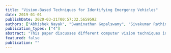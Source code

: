 ```yaml
---
title: "Vision-Based Techniques for Identifying Emergency Vehicles"
date: 2019-01-01
publishDate: 2020-03-21T00:57:32.565959Z
authors: ["Abhishek Nayak", "Swaminathan Gopalswamy", "Sivakumar Rathinam"]
publication_types: ["4"]
abstract: "This paper discusses different computer vision techniques investigated by the authors for identifying Emergency Vehicles (EV). Two independent EV identification frameworks were investigated: (1) A one-stage framework where an object detection algorithm is trained on a custom dataset to detect EVs, (2) A two-stage framework where an object classification algorithm is implemented in series with an object detection pipeline to classify vehicles into EVs and non-EVs. A comparative study is conducted for different multi-spectral feature vectors of the image, against several classification models implemented in framework 2. Additionally, a user-defined feature vector is defined and its performance is compared against the other feature vectors. Classification outputs from each of the frameworks are compared to the ground truth, and results are quantitatively listed to conclude upon the ideal decision rule. As maintaining the speed of data output is the priority throughout our development, a computationally inexpensive object tracking algorithm is selected to accurately track EV between image frames. This vision-based EV detection scheme fused with data from other sensors on our autonomous vehicle shall be used to establish a sensor-fusion based EV detection and response framework in future work."
featured: false
publication: ""
---
```


